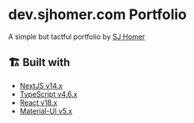 # dev.sjhomer.com Portfolio

A simple but tactful portfolio by [SJ Homer](https://dev.sjhomer.com)

## 🏗 Built with

- [NextJS v14.x](https://nextjs.org/)
- [TypeScript v4.6.x](https://www.typescriptlang.org/)
- [React v18.x](https://reactjs.org/)
- [Material-UI v5.x](https://material-ui.com/)
